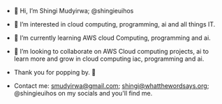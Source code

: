 - 👋 Hi, I’m Shingi Mudyirwa; @shingieuihos
- 👀 I’m interested in cloud computing, programming, ai and all things IT. 
- 🌱 I’m currently learning AWS cloud Computing, programming and ai.
- 🥳 I’m looking to collaborate on AWS Cloud computing projects, ai to learn more and grow in cloud computing iac, programming and ai.

- Thank you for popping by. 🫡

- Contact me: smudyirwa@gmail.com; shingi@whatthewordsays.org; @shingieuihos on my socials and you'll find me.  
  

<!---
shingieuihos/shingieuihos is a ✨ special ✨ repository because its `README.md` (this file) appears on your GitHub profile.
You can click the Preview link to take a look at your changes.
--->
